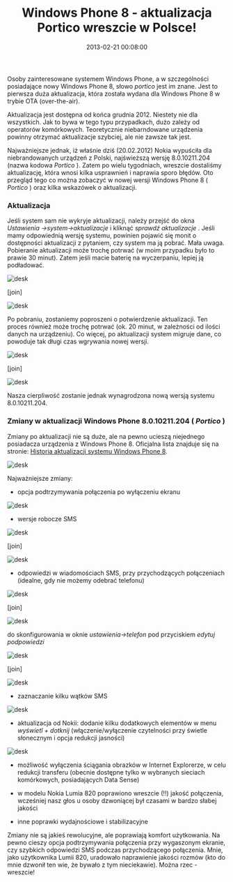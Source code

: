 ﻿---
layout:     post
title:      Windows Phone 8 - aktualizacja Portico wreszcie w Polsce!
date:       2013-02-21 00:08:00
summary:    Osoby zainteresowane systemem Windows Phone, a w szczególności posiadające nowy Windows Phone 8, słowo portico jest im znane. Jest to pierwsza duża aktualizacja, która została wydana dla Windows Phone 8 w trybie OTA (over-the-air). Aktualizacja jest dostępna od końca grudnia 2012. Niestety nie dla w...
categories: urządzenia mobilne
---



Osoby zainteresowane systemem Windows Phone, a w szczególności posiadające nowy Windows Phone 8, słowo  *portico*  jest im znane. Jest to pierwsza duża aktualizacja, która została wydana dla Windows Phone 8 w trybie OTA (over-the-air). 

Aktualizacja jest dostępna od końca grudnia 2012. Niestety nie dla wszystkich. Jak to bywa w tego typu przypadkach, dużo zależy od operatorów komórkowych. Teoretycznie niebarndowane urządzenia powinny otrzymać aktualizacje szybciej, ale nie zawsze tak jest.

Najważniejsze jednak, iż właśnie dziś (20.02.2012) Nokia wypuściła dla niebrandowanych urządzeń z Polski, najświeższą wersję 8.0.10211.204 (nazwa kodowa  *Portico* ). Zatem po wielu tygodniach, wreszcie dostaliśmy aktualizację, która wnosi kilka usprawnień i naprawia sporo błędów. Oto przegląd tego co można zobaczyć w nowej wersji Windows Phone 8 ( *Portico* ) oraz kilka wskazówek o aktualizacji.



### Aktualizacja



Jeśli system sam nie wykryje aktualizacji, należy przejść do okna  *Ustawienia -&gt;system-&gt;aktualizacje*  i kliknąć  *sprawdź aktualizacje* . Jeśli mamy odpowiednią wersję systemu, powinien pojawić się monit o dostępności aktualizacji z pytaniem, czy system ma ją pobrać. Mała uwaga. Pobieranie aktualizacji może trochę potrwać (w moim przypadku było to prawie 30 minut). Zatem jeśli macie baterię na wyczerpaniu, lepiej ją podładować.




![desk](https://raw.githubusercontent.com/djfoxer/djfoxer.github.io/master/_img/2013-2-21-_102_/g_-_288x192_-_-_39388x20130220233121_0.jpg)

[join]

![desk](https://raw.githubusercontent.com/djfoxer/djfoxer.github.io/master/_img/2013-2-21-_102_/g_-_288x192_-_-_39388x20130220233155_0.jpg)



Po pobraniu, zostaniemy poproszeni o potwierdzenie aktualizacji. Ten proces również może trochę potrwać (ok. 20 minut, w zależności od ilości danych na urządzeniu). Co więcej, po aktualizacji system migruje dane, co powoduje tak długi czas wgrywania nowej wersji.



![desk](https://raw.githubusercontent.com/djfoxer/djfoxer.github.io/master/_img/2013-2-21-_102_/g_-_288x192_-_-_39388x20130220233158_0.jpg)

[join]

![desk](https://raw.githubusercontent.com/djfoxer/djfoxer.github.io/master/_img/2013-2-21-_102_/g_-_288x192_-_-_39388x20130220233202_0.jpg)



Nasza cierpliwość zostanie jednak wynagrodzona nową wersją systemu 8.0.10211.204.



### Zmiany w aktualizacji Windows Phone 8.0.10211.204 ( *Portico* )



Zmiany po aktualizacji nie są duże, ale na pewno ucieszą niejednego posiadacza urządzenia z Windows Phone 8. Oficjalna lista znajduje się na stronie: [Historia aktualizacji systemu Windows Phone 8](http://www.windowsphone.com/pl-pl/how-to/wp8/basics/windows-phone-8-update-history).



![desk](https://raw.githubusercontent.com/djfoxer/djfoxer.github.io/master/_img/2013-2-21-_102_/g_-_608x405_-_-_39388x20130220233212_0.jpg)



Najważniejsze zmiany:


  * opcja podtrzymywania połączenia po wyłączeniu ekranu



![desk](https://raw.githubusercontent.com/djfoxer/djfoxer.github.io/master/_img/2013-2-21-_102_/g_-_608x405_-_-_39388x20130220233222_0.jpg)






  * wersje robocze SMS


![desk](https://raw.githubusercontent.com/djfoxer/djfoxer.github.io/master/_img/2013-2-21-_102_/g_-_288x192_-_-_39388x20130220233139_0.jpg)

[join]

![desk](https://raw.githubusercontent.com/djfoxer/djfoxer.github.io/master/_img/2013-2-21-_102_/g_-_288x192_-_-_39388x20130220233143_0.jpg)





  * odpowiedzi w wiadomościach SMS, przy przychodzących połączeniach (idealne, gdy nie możemy odebrać telefonu)


![desk](https://raw.githubusercontent.com/djfoxer/djfoxer.github.io/master/_img/2013-2-21-_102_/g_-_288x192_-_-_39388x20130220233125_0.jpg)

[join]

![desk](https://raw.githubusercontent.com/djfoxer/djfoxer.github.io/master/_img/2013-2-21-_102_/g_-_288x192_-_-_39388x20130220233129_0.jpg)


do skonfigurowania w oknie  *ustawienia-&gt;telefon*  pod przyciskiem  *edytuj podpowiedzi* 


![desk](https://raw.githubusercontent.com/djfoxer/djfoxer.github.io/master/_img/2013-2-21-_102_/g_-_288x192_-_-_39388x20130220233147_0.jpg)

[join]

![desk](https://raw.githubusercontent.com/djfoxer/djfoxer.github.io/master/_img/2013-2-21-_102_/g_-_288x192_-_-_39388x20130220233150_0.jpg)






  * zaznaczanie kilku wątków SMS


![desk](https://raw.githubusercontent.com/djfoxer/djfoxer.github.io/master/_img/2013-2-21-_102_/g_-_608x405_-_-_39388x20130220233217_0.jpg)






  * aktualizacja od Nokii: dodanie kilku dodatkowych elementów w menu  *wyświetl + dotknij*  (włączenie/wyłączenie czytelności przy świetle słonecznym i opcja redukcji jasności)


![desk](https://raw.githubusercontent.com/djfoxer/djfoxer.github.io/master/_img/2013-2-21-_102_/g_-_608x405_-_-_39388x20130220233227_0.jpg)





  * możliwość wyłączenia ściągania obrazków w Internet Explorerze, w celu redukcji transferu (obecnie dostępne tylko w wybranych sieciach komórkowych, posiadających Data Sense)


  * w modelu Nokia Lumia 820 poprawiono wreszcie (!!) jakość połączenia, wcześniej nasz głos u osoby dzwoniącej był czasami w bardzo słabej jakości


  * inne poprawki wydajnościowe i stabilizacyjne




Zmiany nie są jakieś rewolucyjne, ale poprawiają komfort użytkowania. Na pewno cieszy opcja podtrzymywania połączenia przy wygaszonym ekranie, czy szybkich odpowiedzi SMS podczas przychodzącego połączenia. Mnie, jako użytkownika Lumii 820, uradowało naprawienie jakości rozmów (kto do mnie dzwonił ten wie, że bywało z tym nieciekawie). Można rzec - wreszcie! 